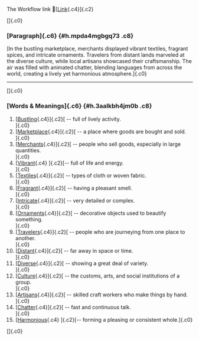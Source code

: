 The Workflow link
👏[[Link](https://www.google.com/url?q=http://www.google.com&sa=D&source=editors&ust=1757830787039557&usg=AOvVaw2SRiPf9dN8785FsO6PCNSi){.c4}]{.c2}

[]{.c0}

### [Paragraph]{.c6} {#h.mpda4mgbgq73 .c8}

[In the bustling marketplace, merchants displayed vibrant textiles,
fragrant spices, and intricate ornaments. Travelers from distant lands
marveled at the diverse culture, while local artisans showcased their
craftsmanship. The air was filled with animated chatter, blending
languages from across the world, creating a lively yet harmonious
atmosphere.]{.c0}

------------------------------------------------------------------------

[]{.c0}

### [Words & Meanings]{.c6} {#h.3aalkbh4jm0b .c8}

1.  [[Bustling](https://www.google.com/url?q=http://www.google.com&sa=D&source=editors&ust=1757830787040203&usg=AOvVaw3JOd0ZjSSwCtJ49Cu08oJr){.c4}]{.c2}[ --
    full of lively activity.\
    ]{.c0}
2.  [[Marketplace](https://www.google.com/url?q=http://www.google.com&sa=D&source=editors&ust=1757830787040334&usg=AOvVaw0F0hX-kuXvfbKrNYX8HTJc){.c4}]{.c2}[ --
    a place where goods are bought and sold.\
    ]{.c0}
3.  [[Merchants](https://www.google.com/url?q=http://www.google.com&sa=D&source=editors&ust=1757830787040462&usg=AOvVaw1H9rxxs1LL70DEQ0tLE3Vt){.c4}]{.c2}[ --
    people who sell goods, especially in large quantities.\
    ]{.c0}
4.  [[Vibrant](https://www.google.com/url?q=http://www.google.com&sa=D&source=editors&ust=1757830787040589&usg=AOvVaw0ND8L_eTwBIqhqne-tcinj){.c4}
    ]{.c2}[-- full of life and energy.\
    ]{.c0}
5.  [[Textiles](https://www.google.com/url?q=http://www.google.com&sa=D&source=editors&ust=1757830787040687&usg=AOvVaw0u5zOmQQpM1Gt7Nxx_73l1){.c4}]{.c2}[ --
    types of cloth or woven fabric.\
    ]{.c0}
6.  [[Fragrant](https://www.google.com/url?q=http://www.google.com&sa=D&source=editors&ust=1757830787040803&usg=AOvVaw0zqxIegnHV27jOmFhDrHX5){.c4}]{.c2}[ --
    having a pleasant smell.\
    ]{.c0}
7.  [[Intricate](https://www.google.com/url?q=http://www.google.com&sa=D&source=editors&ust=1757830787041297&usg=AOvVaw08K0gH-JCdGEhde0GpODDa){.c4}]{.c2}[ --
    very detailed or complex.\
    ]{.c0}
8.  [[Ornaments](https://www.google.com/url?q=http://www.google.com&sa=D&source=editors&ust=1757830787041424&usg=AOvVaw15sMpiMuf6Ph3OqVVrogFE){.c4}]{.c2}[ --
    decorative objects used to beautify something.\
    ]{.c0}
9.  [[Travelers](https://www.google.com/url?q=http://www.google.com&sa=D&source=editors&ust=1757830787041546&usg=AOvVaw09dhIN8Z2XiofkY8ml_pVx){.c4}]{.c2}[ --
    people who are journeying from one place to another.\
    ]{.c0}
10. [[Distant](https://www.google.com/url?q=http://www.google.com&sa=D&source=editors&ust=1757830787041677&usg=AOvVaw2WJZVWxa1bUcrIfRvj6A59){.c4}]{.c2}[ --
    far away in space or time.\
    ]{.c0}
11. [[Diverse](https://www.google.com/url?q=http://www.google.com&sa=D&source=editors&ust=1757830787041789&usg=AOvVaw2_m7_T0jVk9Eel6THTo19W){.c4}]{.c2}[ --
    showing a great deal of variety.\
    ]{.c0}
12. [[Culture](https://www.google.com/url?q=http://www.google.com&sa=D&source=editors&ust=1757830787041894&usg=AOvVaw3G_dPDeTENdTYf1E7agt7I){.c4}]{.c2}[ --
    the customs, arts, and social institutions of a group.\
    ]{.c0}
13. [[Artisans](https://www.google.com/url?q=http://www.google.com&sa=D&source=editors&ust=1757830787042027&usg=AOvVaw0RHl0i47hNUHiFfeW3gR_y){.c4}]{.c2}[ --
    skilled craft workers who make things by hand.\
    ]{.c0}
14. [[Chatter](https://www.google.com/url?q=http://www.google.com&sa=D&source=editors&ust=1757830787042147&usg=AOvVaw29hvo5CIzCMI5dLZ2Odam1){.c4}]{.c2}[ --
    fast and continuous talk.\
    ]{.c0}
15. [[Harmonious](https://www.google.com/url?q=http://www.google.com&sa=D&source=editors&ust=1757830787042269&usg=AOvVaw3odY-Xq_k2HpalyFOjWo2P){.c4}
    ]{.c2}[-- forming a pleasing or consistent whole.]{.c0}

[]{.c0}
